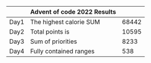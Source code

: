 |       | Advent of code 2022 Results|         |
|-------|----------------------------|---------|
|Day1	| The highest calorie SUM    |	 68442 |
|Day2	| Total points is 	     |	 10595 |
|Day3	| Sum of priorities	     |	  8233 |
|Day4	| Fully contained ranges     |     538 |
